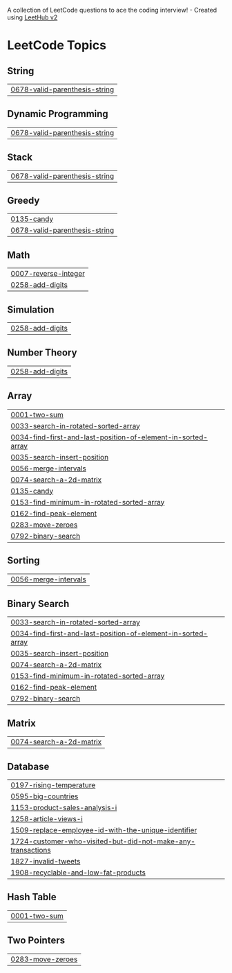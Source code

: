 A collection of LeetCode questions to ace the coding interview! - Created using [LeetHub v2](https://github.com/arunbhardwaj/LeetHub-2.0)
<!---LeetCode Topics Start-->
# LeetCode Topics
## String
|  |
| ------- |
| [0678-valid-parenthesis-string](https://github.com/muthumahesh04/Leetcode_Solutions/tree/master/0678-valid-parenthesis-string) |
## Dynamic Programming
|  |
| ------- |
| [0678-valid-parenthesis-string](https://github.com/muthumahesh04/Leetcode_Solutions/tree/master/0678-valid-parenthesis-string) |
## Stack
|  |
| ------- |
| [0678-valid-parenthesis-string](https://github.com/muthumahesh04/Leetcode_Solutions/tree/master/0678-valid-parenthesis-string) |
## Greedy
|  |
| ------- |
| [0135-candy](https://github.com/muthumahesh04/Leetcode_Solutions/tree/master/0135-candy) |
| [0678-valid-parenthesis-string](https://github.com/muthumahesh04/Leetcode_Solutions/tree/master/0678-valid-parenthesis-string) |
## Math
|  |
| ------- |
| [0007-reverse-integer](https://github.com/muthumahesh04/Leetcode_Solutions/tree/master/0007-reverse-integer) |
| [0258-add-digits](https://github.com/muthumahesh04/Leetcode_Solutions/tree/master/0258-add-digits) |
## Simulation
|  |
| ------- |
| [0258-add-digits](https://github.com/muthumahesh04/Leetcode_Solutions/tree/master/0258-add-digits) |
## Number Theory
|  |
| ------- |
| [0258-add-digits](https://github.com/muthumahesh04/Leetcode_Solutions/tree/master/0258-add-digits) |
## Array
|  |
| ------- |
| [0001-two-sum](https://github.com/muthumahesh04/Leetcode_Solutions/tree/master/0001-two-sum) |
| [0033-search-in-rotated-sorted-array](https://github.com/muthumahesh04/Leetcode_Solutions/tree/master/0033-search-in-rotated-sorted-array) |
| [0034-find-first-and-last-position-of-element-in-sorted-array](https://github.com/muthumahesh04/Leetcode_Solutions/tree/master/0034-find-first-and-last-position-of-element-in-sorted-array) |
| [0035-search-insert-position](https://github.com/muthumahesh04/Leetcode_Solutions/tree/master/0035-search-insert-position) |
| [0056-merge-intervals](https://github.com/muthumahesh04/Leetcode_Solutions/tree/master/0056-merge-intervals) |
| [0074-search-a-2d-matrix](https://github.com/muthumahesh04/Leetcode_Solutions/tree/master/0074-search-a-2d-matrix) |
| [0135-candy](https://github.com/muthumahesh04/Leetcode_Solutions/tree/master/0135-candy) |
| [0153-find-minimum-in-rotated-sorted-array](https://github.com/muthumahesh04/Leetcode_Solutions/tree/master/0153-find-minimum-in-rotated-sorted-array) |
| [0162-find-peak-element](https://github.com/muthumahesh04/Leetcode_Solutions/tree/master/0162-find-peak-element) |
| [0283-move-zeroes](https://github.com/muthumahesh04/Leetcode_Solutions/tree/master/0283-move-zeroes) |
| [0792-binary-search](https://github.com/muthumahesh04/Leetcode_Solutions/tree/master/0792-binary-search) |
## Sorting
|  |
| ------- |
| [0056-merge-intervals](https://github.com/muthumahesh04/Leetcode_Solutions/tree/master/0056-merge-intervals) |
## Binary Search
|  |
| ------- |
| [0033-search-in-rotated-sorted-array](https://github.com/muthumahesh04/Leetcode_Solutions/tree/master/0033-search-in-rotated-sorted-array) |
| [0034-find-first-and-last-position-of-element-in-sorted-array](https://github.com/muthumahesh04/Leetcode_Solutions/tree/master/0034-find-first-and-last-position-of-element-in-sorted-array) |
| [0035-search-insert-position](https://github.com/muthumahesh04/Leetcode_Solutions/tree/master/0035-search-insert-position) |
| [0074-search-a-2d-matrix](https://github.com/muthumahesh04/Leetcode_Solutions/tree/master/0074-search-a-2d-matrix) |
| [0153-find-minimum-in-rotated-sorted-array](https://github.com/muthumahesh04/Leetcode_Solutions/tree/master/0153-find-minimum-in-rotated-sorted-array) |
| [0162-find-peak-element](https://github.com/muthumahesh04/Leetcode_Solutions/tree/master/0162-find-peak-element) |
| [0792-binary-search](https://github.com/muthumahesh04/Leetcode_Solutions/tree/master/0792-binary-search) |
## Matrix
|  |
| ------- |
| [0074-search-a-2d-matrix](https://github.com/muthumahesh04/Leetcode_Solutions/tree/master/0074-search-a-2d-matrix) |
## Database
|  |
| ------- |
| [0197-rising-temperature](https://github.com/muthumahesh04/Leetcode_Solutions/tree/master/0197-rising-temperature) |
| [0595-big-countries](https://github.com/muthumahesh04/Leetcode_Solutions/tree/master/0595-big-countries) |
| [1153-product-sales-analysis-i](https://github.com/muthumahesh04/Leetcode_Solutions/tree/master/1153-product-sales-analysis-i) |
| [1258-article-views-i](https://github.com/muthumahesh04/Leetcode_Solutions/tree/master/1258-article-views-i) |
| [1509-replace-employee-id-with-the-unique-identifier](https://github.com/muthumahesh04/Leetcode_Solutions/tree/master/1509-replace-employee-id-with-the-unique-identifier) |
| [1724-customer-who-visited-but-did-not-make-any-transactions](https://github.com/muthumahesh04/Leetcode_Solutions/tree/master/1724-customer-who-visited-but-did-not-make-any-transactions) |
| [1827-invalid-tweets](https://github.com/muthumahesh04/Leetcode_Solutions/tree/master/1827-invalid-tweets) |
| [1908-recyclable-and-low-fat-products](https://github.com/muthumahesh04/Leetcode_Solutions/tree/master/1908-recyclable-and-low-fat-products) |
## Hash Table
|  |
| ------- |
| [0001-two-sum](https://github.com/muthumahesh04/Leetcode_Solutions/tree/master/0001-two-sum) |
## Two Pointers
|  |
| ------- |
| [0283-move-zeroes](https://github.com/muthumahesh04/Leetcode_Solutions/tree/master/0283-move-zeroes) |
<!---LeetCode Topics End-->